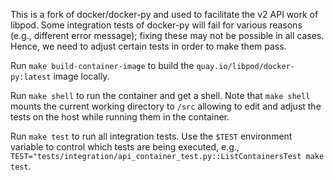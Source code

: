This is a fork of docker/docker-py and used to facilitate the v2 API work of libpod.
Some integration tests of docker-py will fail for various reasons (e.g., different error message); fixing these may not be possible in all cases.
Hence, we need to adjust certain tests in order to make them pass.

Run `make build-container-image` to build the `quay.io/libpod/docker-py:latest` image locally.

Run `make shell` to run the container and get a shell.
Note that `make shell` mounts the current working directory to `/src` allowing to edit and adjust the tests on the host while running them in the container.

Run `make test` to run all integration tests.
Use the `$TEST` environment variable to control which tests are being executed, e.g., `TEST="tests/integration/api_container_test.py::ListContainersTest make test`.
